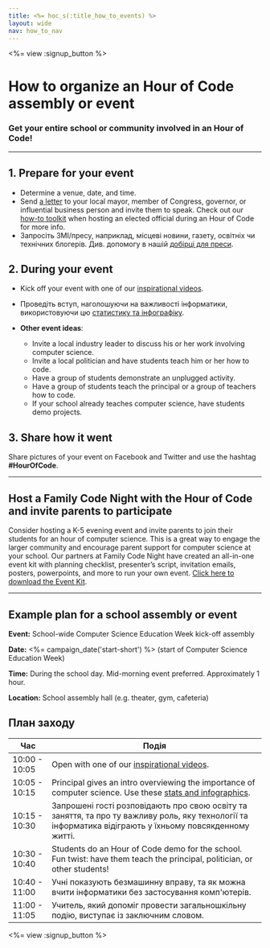 ```yaml
---
title: <%= hoc_s(:title_how_to_events) %>
layout: wide
nav: how_to_nav
---
```

<%= view :signup_button %>

# How to organize an Hour of Code assembly or event

### Get your entire school or community involved in an Hour of Code!

---

## 1. Prepare for your event

- Determine a venue, date, and time.
- Send [a letter](https://hourofcode.com/promote/resources#sample-emails) to your local mayor, member of Congress, governor, or influential business person and invite them to speak. Check out our [how-to toolkit](<%=localized_file('/files/elected-official.pdf')%>) when hosting an elected official during an Hour of Code for more info.
- Запросіть ЗМІ/пресу, наприклад, місцеві новини, газету, освітніх чи технічних блогерів. Див. допомогу в нашій [добірці для преси](<%= resolve_url('/promote/press-kit') %>).

## 2. During your event

- Kick off your event with one of our [inspirational videos](<%= resolve_url('/promote/resources#videos') %>).
- Проведіть вступ, наголошуючи на важливості інформатики, використовуючи цю [статистику та інфографіку](<%= resolve_url('/promote/stats') %>).   
      
    
- **Other event ideas**: 
    - Invite a local industry leader to discuss his or her work involving computer science.
    - Invite a local politician and have students teach him or her how to code.
    - Have a group of students demonstrate an unplugged activity.
    - Have a group of students teach the principal or a group of teachers how to code.
    - If your school already teaches computer science, have students demo projects.

## 3. Share how it went

Share pictures of your event on Facebook and Twitter and use the hashtag **#HourOfCode**.

---

## Host a Family Code Night with the Hour of Code and invite parents to participate

Consider hosting a K-5 evening event and invite parents to join their students for an hour of computer science. This is a great way to engage the larger community and encourage parent support for computer science at your school. Our partners at Family Code Night have created an all-in-one event kit with planning checklist, presenter’s script, invitation emails, posters, powerpoints, and more to run your own event. [Click here to download the Event Kit](http://www.familycodenight.org/DownloadCodeDotOrg.html).

---

## Example plan for a school assembly or event

**Event:** School-wide Computer Science Education Week kick-off assembly

**Date:** <%= campaign_date('start-short') %> (start of Computer Science Education Week)

**Time:** During the school day. Mid-morning event preferred. Approximately 1 hour.

**Location:** School assembly hall (e.g. theater, gym, cafeteria)

## План заходу

| Час           | Подія                                                                                                                                                    |
| ------------- | -------------------------------------------------------------------------------------------------------------------------------------------------------- |
| 10:00 - 10:05 | Open with one of our [inspirational videos](<%= resolve_url('/promote/resources#videos') %>).                                                              |
| 10:05 - 10:15 | Principal gives an intro overviewing the importance of computer science. Use these [stats and infographics](<%= resolve_url('/promote/stats') %>).         |
| 10:15 - 10:30 | Запрошені гості розповідають про свою освіту та заняття, та про ту важливу роль, яку технології та інформатика відіграють у їхньому повсякденному житті. |
| 10:30 - 10:40 | Students do an Hour of Code demo for the school. Fun twist: have them teach the principal, politician, or other students!                                |
| 10:40 - 11:00 | Учні показують безмашинну вправу, та як можна вчити інформатики без застосування комп'ютерів.                                                            |
| 11:00 - 11:05 | Учитель, який допоміг провести загальношкільну подію, виступає із заключним словом.                                                                      |

<%= view :signup_button %>